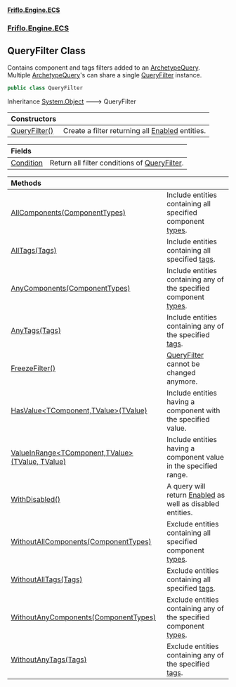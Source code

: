 #### [Friflo.Engine.ECS](index.md 'index')
### [Friflo.Engine.ECS](Friflo.Engine.ECS.md 'Friflo.Engine.ECS')

## QueryFilter Class

Contains component and tags filters added to an [ArchetypeQuery](ArchetypeQuery.md 'Friflo.Engine.ECS.ArchetypeQuery').<br/>
Multiple [ArchetypeQuery](ArchetypeQuery.md 'Friflo.Engine.ECS.ArchetypeQuery')'s can share a single [QueryFilter](QueryFilter.md 'Friflo.Engine.ECS.QueryFilter') instance.

```csharp
public class QueryFilter
```

Inheritance [System.Object](https://docs.microsoft.com/en-us/dotnet/api/System.Object 'System.Object') &#129106; QueryFilter

| Constructors | |
| :--- | :--- |
| [QueryFilter()](QueryFilter.QueryFilter().md 'Friflo.Engine.ECS.QueryFilter.QueryFilter()') | Create a filter returning all [Enabled](Entity.Enabled.md 'Friflo.Engine.ECS.Entity.Enabled') entities. |

| Fields | |
| :--- | :--- |
| [Condition](QueryFilter.Condition.md 'Friflo.Engine.ECS.QueryFilter.Condition') | Return all filter conditions of [QueryFilter](QueryFilter.md 'Friflo.Engine.ECS.QueryFilter'). |

| Methods | |
| :--- | :--- |
| [AllComponents(ComponentTypes)](QueryFilter.AllComponents(ComponentTypes).md 'Friflo.Engine.ECS.QueryFilter.AllComponents(Friflo.Engine.ECS.ComponentTypes)') | Include entities containing all specified component [types](QueryFilter.AllComponents(ComponentTypes).md#Friflo.Engine.ECS.QueryFilter.AllComponents(Friflo.Engine.ECS.ComponentTypes).types 'Friflo.Engine.ECS.QueryFilter.AllComponents(Friflo.Engine.ECS.ComponentTypes).types'). |
| [AllTags(Tags)](QueryFilter.AllTags(Tags).md 'Friflo.Engine.ECS.QueryFilter.AllTags(Friflo.Engine.ECS.Tags)') | Include entities containing all specified [tags](QueryFilter.AllTags(Tags).md#Friflo.Engine.ECS.QueryFilter.AllTags(Friflo.Engine.ECS.Tags).tags 'Friflo.Engine.ECS.QueryFilter.AllTags(Friflo.Engine.ECS.Tags).tags'). |
| [AnyComponents(ComponentTypes)](QueryFilter.AnyComponents(ComponentTypes).md 'Friflo.Engine.ECS.QueryFilter.AnyComponents(Friflo.Engine.ECS.ComponentTypes)') | Include entities containing any of the specified component [types](QueryFilter.AnyComponents(ComponentTypes).md#Friflo.Engine.ECS.QueryFilter.AnyComponents(Friflo.Engine.ECS.ComponentTypes).types 'Friflo.Engine.ECS.QueryFilter.AnyComponents(Friflo.Engine.ECS.ComponentTypes).types'). |
| [AnyTags(Tags)](QueryFilter.AnyTags(Tags).md 'Friflo.Engine.ECS.QueryFilter.AnyTags(Friflo.Engine.ECS.Tags)') | Include entities containing any of the specified [tags](QueryFilter.AnyTags(Tags).md#Friflo.Engine.ECS.QueryFilter.AnyTags(Friflo.Engine.ECS.Tags).tags 'Friflo.Engine.ECS.QueryFilter.AnyTags(Friflo.Engine.ECS.Tags).tags'). |
| [FreezeFilter()](QueryFilter.FreezeFilter().md 'Friflo.Engine.ECS.QueryFilter.FreezeFilter()') | [QueryFilter](QueryFilter.md 'Friflo.Engine.ECS.QueryFilter') cannot be changed anymore. |
| [HasValue&lt;TComponent,TValue&gt;(TValue)](QueryFilter.HasValue_TComponent,TValue_(TValue).md 'Friflo.Engine.ECS.QueryFilter.HasValue<TComponent,TValue>(TValue)') | Include entities having a component with the specified value. |
| [ValueInRange&lt;TComponent,TValue&gt;(TValue, TValue)](QueryFilter.ValueInRange_TComponent,TValue_(TValue,TValue).md 'Friflo.Engine.ECS.QueryFilter.ValueInRange<TComponent,TValue>(TValue, TValue)') | Include entities having a component value in the specified range. |
| [WithDisabled()](QueryFilter.WithDisabled().md 'Friflo.Engine.ECS.QueryFilter.WithDisabled()') | A query will return [Enabled](Entity.Enabled.md 'Friflo.Engine.ECS.Entity.Enabled') as well as disabled entities. |
| [WithoutAllComponents(ComponentTypes)](QueryFilter.WithoutAllComponents(ComponentTypes).md 'Friflo.Engine.ECS.QueryFilter.WithoutAllComponents(Friflo.Engine.ECS.ComponentTypes)') | Exclude entities containing all specified component [types](QueryFilter.WithoutAllComponents(ComponentTypes).md#Friflo.Engine.ECS.QueryFilter.WithoutAllComponents(Friflo.Engine.ECS.ComponentTypes).types 'Friflo.Engine.ECS.QueryFilter.WithoutAllComponents(Friflo.Engine.ECS.ComponentTypes).types'). |
| [WithoutAllTags(Tags)](QueryFilter.WithoutAllTags(Tags).md 'Friflo.Engine.ECS.QueryFilter.WithoutAllTags(Friflo.Engine.ECS.Tags)') | Exclude entities containing all specified [tags](QueryFilter.WithoutAllTags(Tags).md#Friflo.Engine.ECS.QueryFilter.WithoutAllTags(Friflo.Engine.ECS.Tags).tags 'Friflo.Engine.ECS.QueryFilter.WithoutAllTags(Friflo.Engine.ECS.Tags).tags'). |
| [WithoutAnyComponents(ComponentTypes)](QueryFilter.WithoutAnyComponents(ComponentTypes).md 'Friflo.Engine.ECS.QueryFilter.WithoutAnyComponents(Friflo.Engine.ECS.ComponentTypes)') | Exclude entities containing any of the specified  component [types](QueryFilter.WithoutAnyComponents(ComponentTypes).md#Friflo.Engine.ECS.QueryFilter.WithoutAnyComponents(Friflo.Engine.ECS.ComponentTypes).types 'Friflo.Engine.ECS.QueryFilter.WithoutAnyComponents(Friflo.Engine.ECS.ComponentTypes).types'). |
| [WithoutAnyTags(Tags)](QueryFilter.WithoutAnyTags(Tags).md 'Friflo.Engine.ECS.QueryFilter.WithoutAnyTags(Friflo.Engine.ECS.Tags)') | Exclude entities containing any of the specified [tags](QueryFilter.WithoutAnyTags(Tags).md#Friflo.Engine.ECS.QueryFilter.WithoutAnyTags(Friflo.Engine.ECS.Tags).tags 'Friflo.Engine.ECS.QueryFilter.WithoutAnyTags(Friflo.Engine.ECS.Tags).tags'). |
